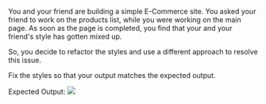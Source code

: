 You and your friend are building a simple E-Commerce site. You asked your friend to work on the products list, while you were working on the main page. As soon as the page is completed, you find that your and your friend's style has gotten mixed up.

So, you decide to refactor the styles and use a different approach to resolve this issue.

Fix the styles so that your output matches the expected output.

Expected Output: <img src="https://res.cloudinary.com/dl26pbek4/image/upload/v1672995191/cn-questions/Capture1_bn53ly.png">
